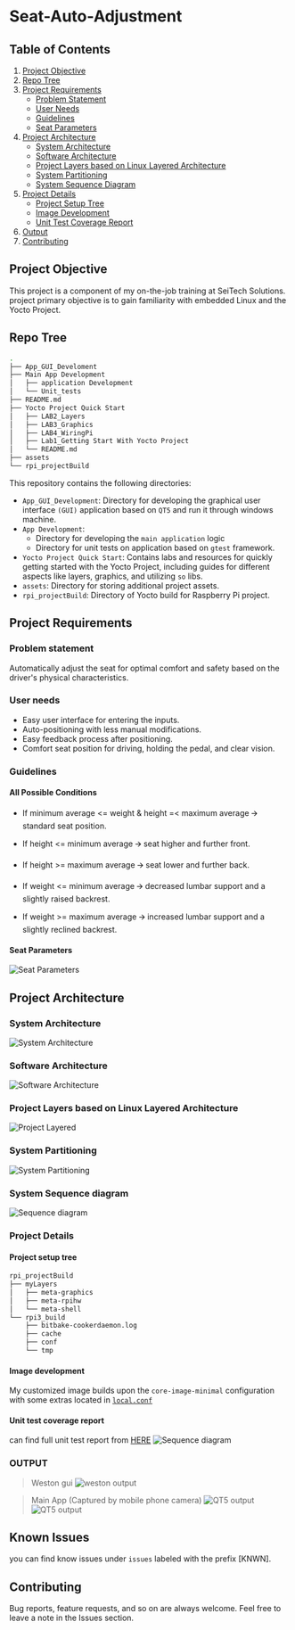 # Seat-Auto-Adjustment
## Table of Contents
1. [Project Objective](#project-objective)
2. [Repo Tree](#repo-tree)
3. [Project Requirements](#project-requirements)
    - [Problem Statement](#problem-statement)
    - [User Needs](#user-needs)
    - [Guidelines](#guidelines)
    - [Seat Parameters](#seat-parameters)
4. [Project Architecture](#project-architecture)
    - [System Architecture](#system-architecture)
    - [Software Architecture](#software-architecture)
    - [Project Layers based on Linux Layered Architecture](#project-layers-based-on-linux-layered-architecture)
    - [System Partitioning](#system-partitioning)
    - [System Sequence Diagram](#system-sequence-diagram)
5. [Project Details](#project-details)
    - [Project Setup Tree](#project-setup-tree)
    - [Image Development](#image-development)
    - [Unit Test Coverage Report](#unit-test-coverage-report)
6. [Output](#output)
7. [Contributing](#contributing)


## Project Objective 
This project is a component of my on-the-job training at SeiTech Solutions. project primary objective is to gain familiarity with embedded Linux and the Yocto Project.

## Repo Tree 
```sh
.
├── App_GUI_Develoment
├── Main App Development
│   ├── application Development
│   └── Unit_tests
├── README.md
├── Yocto Project Quick Start
│   ├── LAB2_Layers
│   ├── LAB3_Graphics
│   ├── LAB4_WiringPi
│   ├── Lab1_Getting Start With Yocto Project
│   └── README.md
├── assets
└── rpi_projectBuild
```
This repository contains the following directories:
- `App_GUI_Development`: Directory for developing the graphical user interface `(GUI)` application based on `QT5` and run it through windows machine.
- `App Development`: 
    - Directory for developing the `main application` logic 
    -  Directory for unit tests on application based on `gtest` framework.
- `Yocto Project Quick Start`: Contains labs and resources for quickly getting started with the Yocto Project, including guides for different aspects like layers, graphics, and utilizing `so` libs.
- `assets`: Directory for storing additional project assets.
- `rpi_projectBuild`: Directory of Yocto build for Raspberry Pi project.
## Project Requirements 
### Problem statement 
Automatically adjust the seat for optimal comfort and safety based on the driver's physical characteristics.
### User needs
- Easy user interface for entering the inputs.
- Auto-positioning with less manual modifications.
- Easy feedback process after positioning.
- Comfort seat position for driving, holding the pedal, and clear vision.
### Guidelines
#### All Possible Conditions 
- If minimum average <= weight & height =< maximum average 🡪 standard seat position.

- If height <= minimum average 🡪 seat higher and further front.

- If height >= maximum average 🡪 seat lower and further back.

- If weight <= minimum average 🡪 decreased lumbar support and a slightly raised backrest.

- If weight >= maximum average 🡪 increased lumbar support and a slightly reclined backrest.  

#### Seat Parameters
![Seat Parameters](./assets/SeatParameters.png)

## Project Architecture
### System Architecture
![System Architecture](./assets/sysArch.PNG)
### Software Architecture
![Software Architecture](./assets/swArch.PNG)
### Project Layers based on Linux Layered Architecture
![Project Layered](./assets/LayeredArch.png)
### System Partitioning
![System Partitioning](./assets/part.PNG)
### System Sequence diagram
![Sequence diagram](./assets/seg.png)

### Project Details 
#### Project setup tree 
```sh
rpi_projectBuild
├── myLayers
│   ├── meta-graphics
│   ├── meta-rpihw
│   └── meta-shell
└── rpi3_build
    ├── bitbake-cookerdaemon.log
    ├── cache
    ├── conf
    └── tmp
```
#### Image development 
My customized image builds upon the `core-image-minimal` configuration with some extras located in [`local.conf`](./rpi_projectBuild\conf\local.conf) 

#### Unit test coverage report 
can find full unit test report from [HERE](./Main%20App%20Development/Unit_tests/coverage/src/app/) 
![Sequence diagram](./assets/Coverage1.PNG)



### OUTPUT

> Weston gui 
![weston output](./assets/background-01.jpg)

> Main App (Captured by mobile phone camera)
![QT5 output](./assets/output.jpg)
![QT5 output](./assets/fo.jpg)

## Known Issues 
you can find know issues under `issues`  labeled with the prefix [KNWN].

## Contributing  
Bug reports, feature requests, and so on are always welcome. Feel free to leave a note in the Issues section.